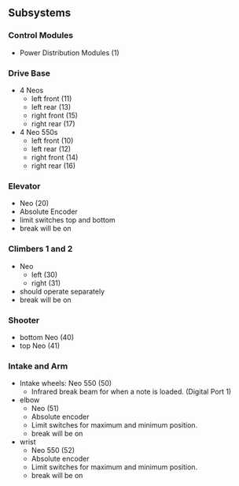 ## Subsystems 
### Control Modules
- Power Distribution Modules (1)


### Drive Base
- 4 Neos
  - left front (11)
  - left rear (13)
  - right front (15)
  - right rear (17)
- 4 Neo 550s
  - left front (10)
  - left rear (12) 
  - right front (14)
  - right rear (16)

  
### Elevator 
- Neo (20)
- Absolute Encoder
- limit switches top and bottom
- break will be on


### Climbers 1 and 2
- Neo
    - left (30)
    - right (31)
- should operate separately
- break will be on


### Shooter 
- bottom Neo (40)
- top Neo (41)

### Intake and Arm
- Intake wheels: Neo 550 (50)
	- Infrared break beam for when a note is loaded. (Digital Port 1)
- elbow
  - Neo (51)
  - Absolute encoder
  - Limit switches for maximum and minimum position.
  - break will be on
- wrist
  - Neo 550 (52)
  - Absolute encoder
  - Limit switches for maximum and minimum position.
  - break will be on

